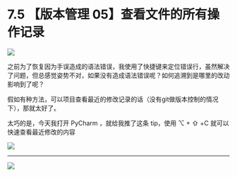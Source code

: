 # 7.5 【版本管理 05】查看文件的所有操作记录

![](http://image.iswbm.com/20200804124133.png)

之前为了恢复因为手误造成的语法错误，我使用了快捷键来定位错误行，虽然解决了问题，但总感觉姿势不对，如果没有造成语法错误呢？如何追溯到是哪里的改动影响到了呢？

假如有种方法，可以项目查看最近的修改记录的话（没有git做版本控制的情况下），那就太好了。

太巧的是，今天我打开 PyCharm ，就给我推了这条 tip，使用 ⌥ + ⇧ +C 就可以快速查看最近修改的内容

![](http://image.iswbm.com/20190614235120.png)



---

![](http://image.iswbm.com/20200607174235.png)